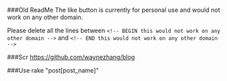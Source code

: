 ###Old ReadMe
The like button is currently for personal use and would not work on any other domain.

Please delete all the lines between `<!-- BEGIN this would not work on any other domain -->` and `<!-- END this would not work on any other domain -->`

###Scr
https://github.com/waynezhang/blog

###Use
rake "post[post_name]"
